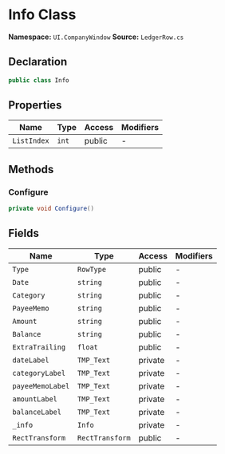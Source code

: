 # Info Class

**Namespace:** `UI.CompanyWindow`
**Source:** `LedgerRow.cs`

## Declaration

```csharp
public class Info
```

## Properties

| Name | Type | Access | Modifiers |
|------|------|--------|-----------|
| `ListIndex` | `int` | public | - |

## Methods

### Configure

```csharp
private void Configure()
```

## Fields

| Name | Type | Access | Modifiers |
|------|------|--------|-----------|
| `Type` | `RowType` | public | - |
| `Date` | `string` | public | - |
| `Category` | `string` | public | - |
| `PayeeMemo` | `string` | public | - |
| `Amount` | `string` | public | - |
| `Balance` | `string` | public | - |
| `ExtraTrailing` | `float` | public | - |
| `dateLabel` | `TMP_Text` | private | - |
| `categoryLabel` | `TMP_Text` | private | - |
| `payeeMemoLabel` | `TMP_Text` | private | - |
| `amountLabel` | `TMP_Text` | private | - |
| `balanceLabel` | `TMP_Text` | private | - |
| `_info` | `Info` | private | - |
| `RectTransform` | `RectTransform` | public | - |

